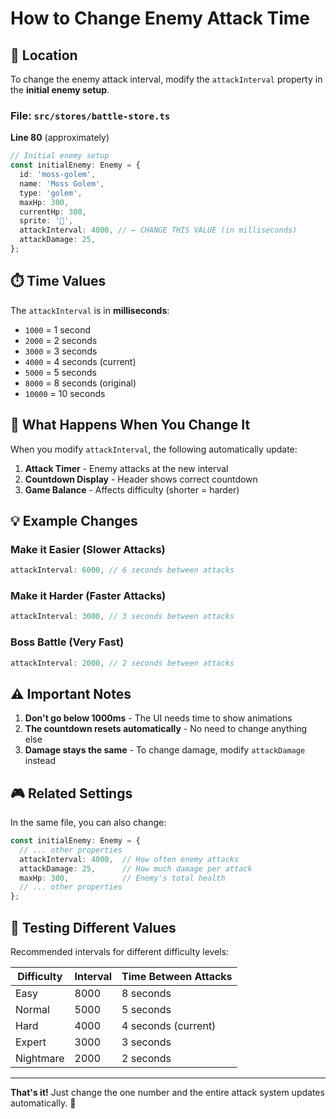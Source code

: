 # How to Change Enemy Attack Time

## 📍 Location

To change the enemy attack interval, modify the `attackInterval` property in the **initial enemy setup**.

### File: `src/stores/battle-store.ts`

**Line 80** (approximately)

```typescript
// Initial enemy setup
const initialEnemy: Enemy = {
  id: 'moss-golem',
  name: 'Moss Golem',
  type: 'golem',
  maxHp: 300,
  currentHp: 300,
  sprite: '🗿',
  attackInterval: 4000, // ← CHANGE THIS VALUE (in milliseconds)
  attackDamage: 25,
};
```

## ⏱️ Time Values

The `attackInterval` is in **milliseconds**:

- `1000` = 1 second
- `2000` = 2 seconds
- `3000` = 3 seconds
- `4000` = 4 seconds (current)
- `5000` = 5 seconds
- `8000` = 8 seconds (original)
- `10000` = 10 seconds

## 🔧 What Happens When You Change It

When you modify `attackInterval`, the following automatically update:

1. **Attack Timer** - Enemy attacks at the new interval
2. **Countdown Display** - Header shows correct countdown
3. **Game Balance** - Affects difficulty (shorter = harder)

## 💡 Example Changes

### Make it Easier (Slower Attacks)
```typescript
attackInterval: 6000, // 6 seconds between attacks
```

### Make it Harder (Faster Attacks)
```typescript
attackInterval: 3000, // 3 seconds between attacks
```

### Boss Battle (Very Fast)
```typescript
attackInterval: 2000, // 2 seconds between attacks
```

## ⚠️ Important Notes

1. **Don't go below 1000ms** - The UI needs time to show animations
2. **The countdown resets automatically** - No need to change anything else
3. **Damage stays the same** - To change damage, modify `attackDamage` instead

## 🎮 Related Settings

In the same file, you can also change:

```typescript
const initialEnemy: Enemy = {
  // ... other properties
  attackInterval: 4000,  // How often enemy attacks
  attackDamage: 25,      // How much damage per attack
  maxHp: 300,            // Enemy's total health
  // ... other properties
};
```

## 🧪 Testing Different Values

Recommended intervals for different difficulty levels:

| Difficulty | Interval | Time Between Attacks |
|-----------|----------|---------------------|
| Easy      | 8000     | 8 seconds          |
| Normal    | 5000     | 5 seconds          |
| Hard      | 4000     | 4 seconds (current)|
| Expert    | 3000     | 3 seconds          |
| Nightmare | 2000     | 2 seconds          |

---

**That's it!** Just change the one number and the entire attack system updates automatically. 🎯

